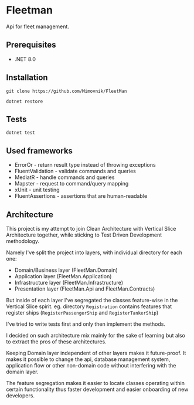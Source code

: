 # Fleetman

Api for fleet management.

## Prerequisites

- .NET 8.0

## Installation

```
git clone https://github.com/Mimovnik/FleetMan
```

```
dotnet restore
```

## Tests

```
dotnet test
```

## Used frameworks

- ErrorOr - return result type instead of throwing exceptions
- FluentValidation - validate commands and queries
- MediatR - handle commands and queries
- Mapster - request to command/query mapping
- xUnit - unit testing
- FluentAssertions - assertions that are human-readable

## Architecture

This project is my attempt to join Clean Architecture with Vertical Slice Architecture together, while sticking to Test Driven Development methodology.

Namely I've split the project into layers, with individual directory for each one:

- Domain/Business layer (FleetMan.Domain)
- Application layer (FleetMan.Application)
- Infrastructure layer (FleetMan.Infrastructure)
- Presentation layer (FleetMan.Api and FleetMan.Contracts)

But inside of each layer I've segregated the classes feature-wise in the Vertical Slice spirit.
eg. directory `Registration` contains features that register ships (`RegisterPassengerShip` and `RegisterTankerShip`)


I've tried to write tests first and only then implement the methods.


I decided on such architecture mix mainly for the sake of learning but also to extract the pros of these architectures.


Keeping Domain layer independent of other layers makes it future-proof.
It makes it possible to change the api, database management system, application flow or other non-domain code without interfering with the domain layer.

The feature segregation makes it easier to locate classes operating within certain functionality thus faster development and easier onboarding of new developers.
